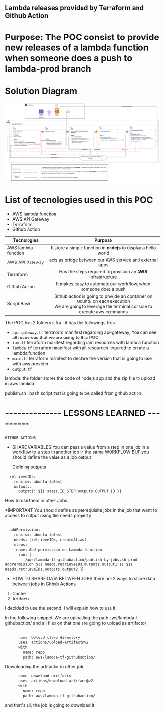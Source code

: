 ##
##  Lambda  releases provided by Terraform and Github Action
##

# Purpose:  The POC consist to provide new releases of a lambda function when someone does a push to lambda-prod branch

# Solution Diagram


<p align="center">
  <img src="./img/githubaction-workflow.png" alt="WorkFlow Github" width="738">
</p>

# List of tecnologies used in this POC
* AWS lambda function
* AWS API Gateway
* Terraform
* Github Action



| Tecnologies              | Purpose           |
| ------------------------ |:-----------------:|
| AWS lambda function      | It store a simple function in **nodejs** to display a hello world              |
| AWS API Gateway          | acts as  bridge between our AWS service and external apps                  |
| Terraform                | Has the steps required to provision an **AWS** infrastructure         |
| Github Action            | It makes easy to automate our workflow, when someone does a push           |
| Script Bash              | Github action is going to provide an container on Ubuntu on each execution <br> We are going to leverage the  terminal console to execute aws commands |


The POC has 2 folders
infra : it has the followings files
 * `api-gateway.tf`  terraform manifest regarding api-gateway, You can see all resources that we are using to this POC
 * `iam.tf`  terraform manifest regarding iam resources with lambda function
 * `lambda.tf`  terraform manifest with all resources required to create a lambda function
 * `main.tf`  terraform manifest to declare the version that is going to use with aws provider
 * `output.tf`  


 lambda: the folder stores the code of nodejs app and the zip file to upload in aws lambda

 publish.sh : bash script that is going to be called from github action


 # --------------  LESSONS LEARNED  ---------

 `GITHUB ACTIONS`
* SHARE VARIABLES
   You can pass a value from a step in one job in a workflow to a step in another job in the same WORKFLOW
   BUT you should define the value as a job output

   Defining outputs
```MiniYAML
  retrieveIDs:
    runs-on: ubuntu-latest
    outputs:
      output1: ${{ steps.ID_STEP.outputs.OUTPUT_ID }}

```

  How to use them in other Jobs.

  *IMPORTANT
   You should define as prerequisite jobs in the job that want to access to output
   using the needs property

```MiniYAML

  addPermission:
    runs-on: ubuntu-latest
    needs: [retrieveIDs, createAlias]
    steps:
   - name: Add permission on Lambda function
      run: |
        ./aws/lambda-tf-githubaction/publish-by-jobs.sh prod addPermission ${{ needs.retrieveIDs.outputs.output1 }} ${{ needs.retrieveIDs.outputs.output2 }}

```

* HOW TO SHARE DATA BETWEEN JOBS
there are 2 ways to share data between jobs in Github Actions
1. Cache
2. Artifacts

I decided to use the second.
I will explain how to use it.

In the following snippet, We are uploading the path aws/lambda-tf-githubaction/
and all files on that one are going to upload as artifactor

```MiniYAML

    - name: Upload clone directory
      uses: actions/upload-artifact@v2
      with:
        name: repo
        path: aws/lambda-tf-githubaction/

```

Downloading the artifactor in other job

```MiniYAML
    - name: Download artifacts
      uses: actions/download-artifact@v2
      with:
        name: repo
        path: aws/lambda-tf-githubaction/

```

and that's all, the job is going to download it.